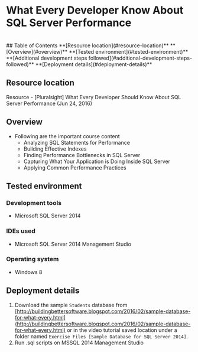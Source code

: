 # What Every Developer Know About SQL Server Performance
<br/>
## Table of Contents
**[Resource location](#resource-location)**  
**[Overview](#overview)**  
**[Tested environment](#tested-environment)**    
**[Additional development steps followed](#additional-development-steps-followed)**   
**[Deployment details](#deployment-details)**    

## Resource location

Resource - [Pluralsight] What Every Developer Should Know About SQL Server Performance (Jun 24, 2016)

## Overview

- Following are the important course content
	- Analyzing SQL Statements for Performance
	- Building Effective Indexes
	- Finding Performance Bottlenecks in SQL Server
	- Capturing What Your Application is Doing Inside SQL Server
	- Applying Common Performance Practices

## Tested environment

### Development tools

- Microsoft SQL Server 2014

### IDEs used

- Microsoft SQL Server 2014 Management Studio

### Operating system

- Windows 8

## Deployment details

1. Download the sample `Students` database from [http://buildingbettersoftware.blogspot.com/2016/02/sample-database-for-what-every.html](http://buildingbettersoftware.blogspot.com/2016/02/sample-database-for-what-every.html) or in the video tutorial saved location under a folder named `Exercise Files [Sample Database for SQL Server 2014]`.
2. Run .sql scripts on MSSQL 2014 Management Studio